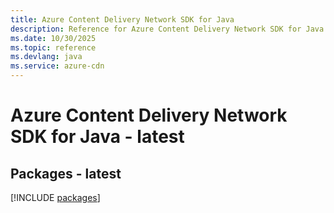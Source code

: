 ```yaml
---
title: Azure Content Delivery Network SDK for Java
description: Reference for Azure Content Delivery Network SDK for Java
ms.date: 10/30/2025
ms.topic: reference
ms.devlang: java
ms.service: azure-cdn
---
```

# Azure Content Delivery Network SDK for Java - latest
## Packages - latest
[!INCLUDE [packages](content-delivery-network-index.md)]
